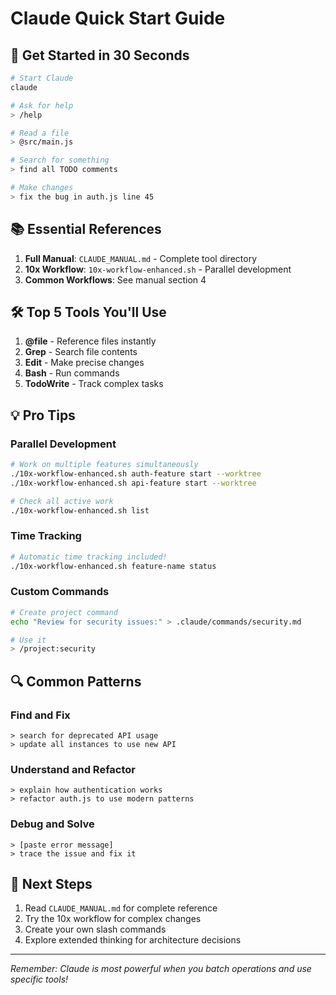 # Claude Quick Start Guide

## 🚀 Get Started in 30 Seconds

```bash
# Start Claude
claude

# Ask for help
> /help

# Read a file
> @src/main.js

# Search for something
> find all TODO comments

# Make changes
> fix the bug in auth.js line 45
```

## 📚 Essential References

1. **Full Manual**: `CLAUDE_MANUAL.md` - Complete tool directory
2. **10x Workflow**: `10x-workflow-enhanced.sh` - Parallel development
3. **Common Workflows**: See manual section 4

## 🛠 Top 5 Tools You'll Use

1. **@file** - Reference files instantly
2. **Grep** - Search file contents  
3. **Edit** - Make precise changes
4. **Bash** - Run commands
5. **TodoWrite** - Track complex tasks

## 💡 Pro Tips

### Parallel Development
```bash
# Work on multiple features simultaneously
./10x-workflow-enhanced.sh auth-feature start --worktree
./10x-workflow-enhanced.sh api-feature start --worktree

# Check all active work
./10x-workflow-enhanced.sh list
```

### Time Tracking
```bash
# Automatic time tracking included!
./10x-workflow-enhanced.sh feature-name status
```

### Custom Commands
```bash
# Create project command
echo "Review for security issues:" > .claude/commands/security.md

# Use it
> /project:security
```

## 🔍 Common Patterns

### Find and Fix
```
> search for deprecated API usage
> update all instances to use new API
```

### Understand and Refactor
```
> explain how authentication works
> refactor auth.js to use modern patterns
```

### Debug and Solve
```
> [paste error message]
> trace the issue and fix it
```

## 📖 Next Steps

1. Read `CLAUDE_MANUAL.md` for complete reference
2. Try the 10x workflow for complex changes
3. Create your own slash commands
4. Explore extended thinking for architecture decisions

---
*Remember: Claude is most powerful when you batch operations and use specific tools!*